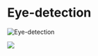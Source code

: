# Eye-detection

![Eye-detection](https://socialify.git.ci/sneh-chauhan/Eye-detection/image?description=1&descriptionEditable=Design%20engineering%20project%20of%20Darshil%2C%20Diksha%2C%20Jasmine%20and%20Sneh&font=KoHo&language=1&name=1&pattern=Brick%20Wall&theme=Dark)


<a href="https://github.com/sneh-chauhan/Eye-detection/graphs/contributors">
  <img src="https://contrib.rocks/image?repo=sneh-chauhan/Eye-detection" />
</a>
